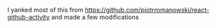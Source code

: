 I yanked most of this from https://github.com/piotrromanowski/react-github-activity and made a few modifications
